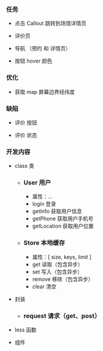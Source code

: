<!--
 * @Date: 2022-06-27 10:10:31
 * @LastEditors: Mr.qin
 * @LastEditTime: 2022-07-01 17:15:08
 * @Description: 项目描述
-->

### 任务

- 点击 Callout 跳转到场馆详情页

- 评价页

- 导航 （预约 和 详情页）

- 按钮 hover 颜色

### 优化

- 获取 map 屏幕边界经纬度

### 缺陷

- 评价 按钮

- 评价 状态

### 开发内容

- class 类

  - ### User 用户
    - 属性：...
    - login 登录
    - getInfo 获取用户信息
    - getPhone 获取用户手机号
    - getLocation 获取用户位置
  - ### Store 本地缓存
    - 属性：[ size, keys, limit ]
    - get 读取（包含异步）
    - set 写入（包含异步）
    - remove 移除（包含异步）
    - clear 清空

- 封装

  - ### request 请求（get、post）

- less 函数

- 组件
